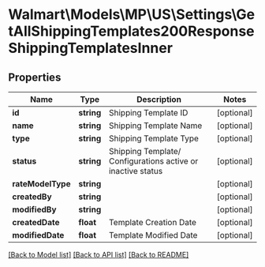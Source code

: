# Walmart\Models\MP\US\Settings\GetAllShippingTemplates200ResponseShippingTemplatesInner

## Properties

Name | Type | Description | Notes
------------ | ------------- | ------------- | -------------
**id** | **string** | Shipping Template ID | [optional]
**name** | **string** | Shipping Template Name | [optional]
**type** | **string** | Shipping Template Type | [optional]
**status** | **string** | Shipping Template/ Configurations active or inactive status | [optional]
**rateModelType** | **string** |  | [optional]
**createdBy** | **string** |  | [optional]
**modifiedBy** | **string** |  | [optional]
**createdDate** | **float** | Template Creation Date | [optional]
**modifiedDate** | **float** | Template Modified Date | [optional]


[[Back to Model list]](./) [[Back to API list]](../../../../../README.md#supported-apis) [[Back to README]](../../../../../README.md)

